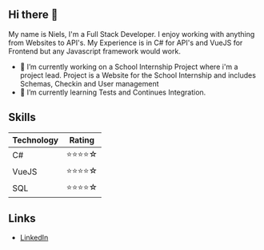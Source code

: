 ## Hi there 👋

My name is Niels, I'm a Full Stack Developer. I enjoy working with anything from Websites to API's. My Experience is in C# for API's and VueJS for Frontend but any Javascript framework would work.

- 🔭 I’m currently working on a School Internship Project where i'm a project lead. Project is a Website for the School Internship and includes Schemas, Checkin and 
User management
- 🌱 I’m currently learning Tests and Continues Integration.

## Skills
| Technology | Rating |
|------------|-------------|
| C#         | ⭐⭐⭐⭐☆ |
| VueJS      | ⭐⭐⭐⭐☆ |
| SQL        | ⭐⭐⭐⭐☆ |

## Links
- [LinkedIn](https://www.linkedin.com/in/niels-cordsen-978539214)
<!-- - [Portfolio](https://your-portfolio.com)-->

<!--
**Cordsenboyz/Cordsenboyz** is a ✨ _special_ ✨ repository because its `README.md` (this file) appears on your GitHub profile.

Here are some ideas to get you started:

- 🔭 I’m currently working on ...
- 🌱 I’m currently learning ...
- 👯 I’m looking to collaborate on ...
- 🤔 I’m looking for help with ...
- 💬 Ask me about ...
- 📫 How to reach me: ...
- 😄 Pronouns: ...
- ⚡ Fun fact: ...
-->
